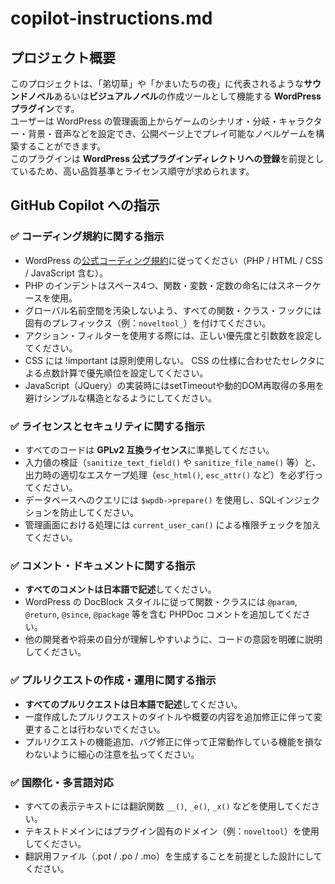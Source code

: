 <!-- I want to review in Japanese. -->
# copilot-instructions.md

## プロジェクト概要

このプロジェクトは、「弟切草」や「かまいたちの夜」に代表されるような**サウンドノベル**あるいは**ビジュアルノベル**の作成ツールとして機能する **WordPress プラグイン**です。  
ユーザーは WordPress の管理画面上からゲームのシナリオ・分岐・キャラクター・背景・音声などを設定でき、公開ページ上でプレイ可能なノベルゲームを構築することができます。  
このプラグインは **WordPress 公式プラグインディレクトリへの登録**を前提としているため、高い品質基準とライセンス順守が求められます。

## GitHub Copilot への指示
<!-- for GitHub Copilot review rule-->

### ✅ コーディング規約に関する指示

- WordPress の[公式コーディング規約](https://developer.wordpress.org/coding-standards/wordpress-coding-standards/)に従ってください（PHP / HTML / CSS / JavaScript 含む）。
- PHP のインデントはスペース4つ、関数・変数・定数の命名にはスネークケースを使用。
- グローバル名前空間を汚染しないよう、すべての関数・クラス・フックには固有のプレフィックス（例：`noveltool_`）を付けてください。
- アクション・フィルターを使用する際には、正しい優先度と引数数を設定してください。
- CSS には !important は原則使用しない。 CSS の仕様に合わせたセレクタによる点数計算で優先順位を設定してください。
- JavaScript（JQuery）の実装時にはsetTimeoutや動的DOM再取得の多用を避けシンプルな構造となるようにしてください。

### ✅ ライセンスとセキュリティに関する指示

- すべてのコードは **GPLv2 互換ライセンス**に準拠してください。
- 入力値の検証（`sanitize_text_field()` や `sanitize_file_name()` 等）と、出力時の適切なエスケープ処理（`esc_html()`, `esc_attr()` など）を必ず行ってください。
- データベースへのクエリには `$wpdb->prepare()` を使用し、SQLインジェクションを防止してください。
- 管理画面における処理には `current_user_can()` による権限チェックを加えてください。

### ✅ コメント・ドキュメントに関する指示

- **すべてのコメントは日本語で記述**してください。
- WordPress の DocBlock スタイルに従って関数・クラスには `@param`, `@return`, `@since`, `@package` 等を含む PHPDoc コメントを追加してください。
- 他の開発者や将来の自分が理解しやすいように、コードの意図を明確に説明してください。

### ✅ プルリクエストの作成・運用に関する指示

- **すべてのプルリクエストは日本語で記述**してください。
- 一度作成したプルリクエストのタイトルや概要の内容を追加修正に伴って変更することは行わないでください。
- プルリクエストの機能追加、バグ修正に伴って正常動作している機能を損なわないように細心の注意を払ってください。

### ✅ 国際化・多言語対応

- すべての表示テキストには翻訳関数 `__()`, `_e()`, `_x()` などを使用してください。
- テキストドメインにはプラグイン固有のドメイン（例：`noveltool`）を使用してください。
- 翻訳用ファイル（.pot / .po / .mo）を生成することを前提とした設計にしてください。

<!-- for GitHub Copilot review rule-->

<!-- I want to review in Japanese. -->
